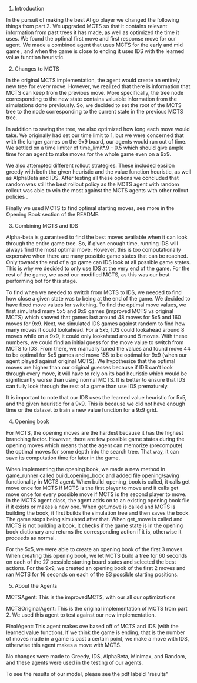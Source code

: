 1. Introduction

In the pursuit of making the best AI go player we changed the following things from part 2. We upgraded MCTS so that it contains relevant information from past trees it has made, as well as optimized the time it uses. We found the optimal first move and first response move for our agent. We made a combined agent that uses MCTS for the early and mid game , and when the game is close to ending it uses IDS with the learned value function heuristic.

2. Changes to MCTS

In the original MCTS implementation, the agent would create an entirely new tree for every move. However, we realized that there is information that MCTS can keep from the previous move. More specifically, the tree node corresponding to the new state contains valuable information from the simulations done previously. So, we decided to set the root of the MCTS tree to the node corresponding to the current state in the previous MCTS tree.

In addition to saving the tree, we also optimized how long each move would take. We originally had set our time limit to 1, but we were concerned that with the longer games on the 9x9 board, our agents would run out of time. We settled on a time limiter of time_limit\*.9 - 0.5 which should give ample time for an agent to make moves for the whole game even on a 9x9.

We also attempted different rollout strategies. These included epsilon greedy with both the given heuristic and the value function heuristic, as well as AlphaBeta and IDS. After testing all these options we concluded that random was still the best rollout policy as the MCTS agent with random rollout was able to win the most against the MCTS agents with other rollout policies .

Finally we used MCTS to find optimal starting moves, see more in the Opening Book section of the README.

3. Combining MCTS and IDS

Alpha-beta is guaranteed to find the best moves available when it can look through the entire game tree. So, if given enough time, running IDS will always find the most optimal move. However, this is too computationally expensive when there are many possible game states that can be reached. Only towards the end of a go game can IDS look at all possible game states. This is why we decided to only use IDS at the very end of the game. For the rest of the game, we used our modified MCTS, as this was our best performing bot for this stage.

To find when we needed to switch from MCTS to IDS, we needed to find how close a given state was to being at the end of the game. We decided to have fixed move values for switching. To find the optimal move values, we first simulated many 5x5 and 9x9 games (improved MCTS vs original MCTS) which showed that games last around 48 moves for 5x5 and 160 moves for 9x9. Next, we simulated IDS games against random to find how many moves it could lookahead. For a 5x5, IDS could lookahead around 8 moves while on a 9x9, it could only lookahead around 5 moves. With these numbers, we could find an initial guess for the move value to switch from MCTS to IDS. From there, we manually tuned the values and found move 44 to be optimal for 5x5 games and move 155 to be optimal for 9x9 (when our agent played against original MCTS). We hypothesize that the optimal moves are higher than our original guesses because if IDS can’t look through every move, it will have to rely on its bad heuristic which would be significantly worse than using normal MCTS. It is better to ensure that IDS can fully look through the rest of a game than use IDS prematurely.

It is important to note that our IDS uses the learned value heuristic for 5x5, and the given heuristic for a 9x9. This is because we did not have enough time or the dataset to train a new value function for a 9x9 grid.

4. Opening book

For MCTS, the opening moves are the hardest because it has the highest branching factor. However, there are few possible game states during the opening moves which means that the agent can memorize (precompute) the optimal moves for some depth into the search tree. That way, it can save its computation time for later in the game.

When implementing the opening book, we made a new method in game_runner called build_opening_book and added file opening/saving functionality in MCTS agent. When build_opening_book is called, it calls get move once for MCTS if MCTS is the first player to move and it calls get move once for every possible move if MCTS is the second player to move. In the MCTS agent class, the agent adds on to an existing opening book file if it exists or makes a new one. When get_move is called and MCTS is building the book, it first builds the simulation tree and then saves the book. The game stops being simulated after that. When get_move is called and MCTS is not building a book, it checks if the game state is in the opening book dictionary and returns the corresponding action if it is, otherwise it proceeds as normal.

For the 5x5, we were able to create an opening book of the first 3 moves. When creating this opening book, we let MCTS build a tree for 60 seconds on each of the 27 possible starting board states and selected the best actions. For the 9x9, we created an opening book of the first 2 moves and ran MCTS for 16 seconds on each of the 83 possible starting positions.

5. About the Agents

MCTSAgent: This is the improvedMCTS, with our all our optimizations

MCTSOriginalAgent: This is the original implementation of MCTS from part 2. We used this agent to test against our new implementation.

FinalAgent: This agent makes ove based off of MCTS and IDS (with the learned value function). If we think the game is ending, that is the number of moves made in a game is past a certain point, we make a move with IDS, otherwise this agent makes a move with MCTS.

No changes were made to Greedy, IDS, AlphaBeta, Minimax, and Random, and these agents were used in the testing of our agents.

To see the results of our model, please see the pdf labeld "results"
